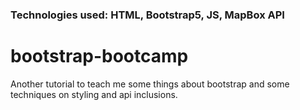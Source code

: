 ### Technologies used: HTML, Bootstrap5, JS, MapBox API
# bootstrap-bootcamp
Another tutorial to teach me some things about bootstrap and some techniques on styling and api inclusions.
